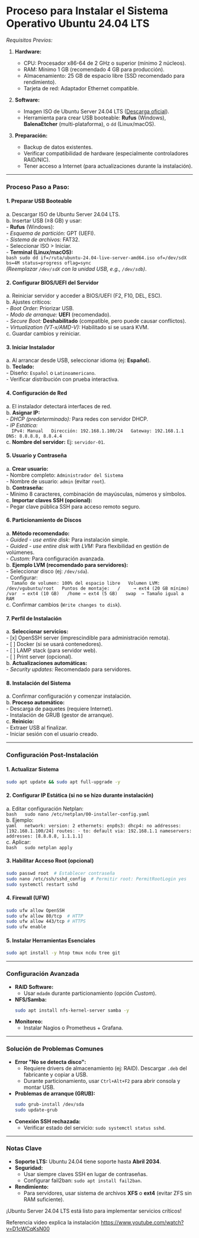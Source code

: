 # Proceso para Instalar el Sistema Operativo Ubuntu 24.04 LTS

*Requisitos Previos:*  
1. **Hardware:**  
   - CPU: Procesador x86-64 de 2 GHz o superior (mínimo 2 núcleos).  
   - RAM: Mínimo 1 GB (recomendado 4 GB para producción).  
   - Almacenamiento: 25 GB de espacio libre (SSD recomendado para rendimiento).  
   - Tarjeta de red: Adaptador Ethernet compatible.  

2. **Software:**  
   - Imagen ISO de Ubuntu Server 24.04 LTS ([Descarga oficial](https://ubuntu.com/download/server)).  
   - Herramienta para crear USB booteable: **Rufus** (Windows), **BalenaEtcher** (multi-plataforma), o `dd` (Linux/macOS).  

3. **Preparación:**  
   - Backup de datos existentes.  
   - Verificar compatibilidad de hardware (especialmente controladores RAID/NIC).  
   - Tener acceso a Internet (para actualizaciones durante la instalación).  

---

### **Proceso Paso a Paso:**  
#### **1. Preparar USB Booteable**  
   a. Descargar ISO de Ubuntu Server 24.04 LTS.  
   b. Insertar USB (≥8 GB) y usar:  
      - **Rufus** (Windows):  
        - *Esquema de partición:* GPT (UEFI).  
        - *Sistema de archivos:* FAT32.  
        - Seleccionar ISO > Iniciar.  
      - **Terminal (Linux/macOS):**  
        ```bash
        sudo dd if=/ruta/ubuntu-24.04-live-server-amd64.iso of=/dev/sdX bs=4M status=progress oflag=sync
        ```  
        *(Reemplazar `/dev/sdX` con la unidad USB, e.g., `/dev/sdb`)*.  

#### **2. Configurar BIOS/UEFI del Servidor**  
   a. Reiniciar servidor y acceder a BIOS/UEFI (F2, F10, DEL, ESC).  
   b. Ajustes críticos:  
      - *Boot Order:* Priorizar USB.  
      - *Modo de arranque:* **UEFI** (recomendado).  
      - *Secure Boot:* **Deshabilitado** (compatible, pero puede causar conflictos).  
      - *Virtualization (VT-x/AMD-V):* Habilitado si se usará KVM.  
   c. Guardar cambios y reiniciar.  

#### **3. Iniciar Instalador**  
   a. Al arrancar desde USB, seleccionar idioma (ej: **Español**).  
   b. **Teclado:**  
      - Diseño: `Español` o `Latinoamericano`.  
      - Verificar distribución con prueba interactiva.  

#### **4. Configuración de Red**  
   a. El instalador detectará interfaces de red.  
   b. **Asignar IP:**  
      - *DHCP (predeterminado):* Para redes con servidor DHCP.  
      - *IP Estática:*  
        ```  
        IPv4: Manual  
        Dirección: 192.168.1.100/24  
        Gateway: 192.168.1.1  
        DNS: 8.8.8.8, 8.8.4.4  
        ```  
   c. **Nombre del servidor:** Ej: `servidor-01`.  

#### **5. Usuario y Contraseña**  
   a. **Crear usuario:**  
      - Nombre completo: `Administrador del Sistema`  
      - Nombre de usuario: `admin` (evitar `root`).  
   b. **Contraseña:**  
      - Mínimo 8 caracteres, combinación de mayúsculas, números y símbolos.  
   c. **Importar claves SSH (opcional):**  
      - Pegar clave pública SSH para acceso remoto seguro.  

#### **6. Particionamiento de Discos**  
   a. **Método recomendado:**  
      - *Guided - use entire disk:* Para instalación simple.  
      - *Guided - use entire disk with LVM:* Para flexibilidad en gestión de volúmenes.  
      - *Custom:* Para configuración avanzada.  
   b. **Ejemplo LVM (recomendado para servidores):**  
      - Seleccionar disco (ej: `/dev/sda`).  
      - Configurar:  
        ```  
        Tamaño de volumen: 100% del espacio libre  
        Volumen LVM: /dev/vgubuntu/root  
        Puntos de montaje:  
          /     → ext4 (20 GB mínimo)  
          /var  → ext4 (10 GB)  
          /home → ext4 (5 GB)  
          swap  → Tamaño igual a RAM  
        ```  
   c. Confirmar cambios (`Write changes to disk`).  

#### **7. Perfil de Instalación**  
   a. **Seleccionar servicios:**  
      - [x] OpenSSH server (imprescindible para administración remota).  
      - [ ] Docker (si se usará contenedores).  
      - [ ] LAMP stack (para servidor web).  
      - [ ] Print server (opcional).  
   b. **Actualizaciones automáticas:**  
      - *Security updates:* Recomendado para servidores.  

#### **8. Instalación del Sistema**  
   a. Confirmar configuración y comenzar instalación.  
   b. **Proceso automático:**  
      - Descarga de paquetes (requiere Internet).  
      - Instalación de GRUB (gestor de arranque).  
   c. **Reinicio:**  
      - Extraer USB al finalizar.  
      - Iniciar sesión con el usuario creado.  

---

### **Configuración Post-Instalación**  
#### **1. Actualizar Sistema**  
```bash  
sudo apt update && sudo apt full-upgrade -y  
```  

#### **2. Configurar IP Estática (si no se hizo durante instalación)**  
   a. Editar configuración Netplan:  
      ```bash  
      sudo nano /etc/netplan/00-installer-config.yaml  
      ```  
   b. Ejemplo:  
      ```yaml  
      network:
        version: 2
        ethernets:
          enp0s3:
            dhcp4: no
            addresses: [192.168.1.100/24]
            routes:
              - to: default
                via: 192.168.1.1
            nameservers:
              addresses: [8.8.8.8, 1.1.1.1]
      ```  
   c. Aplicar:  
      ```bash  
      sudo netplan apply  
      ```  

#### **3. Habilitar Acceso Root (opcional)**  
```bash  
sudo passwd root  # Establecer contraseña  
sudo nano /etc/ssh/sshd_config  # Permitir root: PermitRootLogin yes  
sudo systemctl restart sshd  
```  

#### **4. Firewall (UFW)**  
```bash  
sudo ufw allow OpenSSH  
sudo ufw allow 80/tcp  # HTTP  
sudo ufw allow 443/tcp # HTTPS  
sudo ufw enable  
```  

#### **5. Instalar Herramientas Esenciales**  
```bash  
sudo apt install -y htop tmux ncdu tree git  
```  

---

### **Configuración Avanzada**  
- **RAID Software:**  
  - Usar `mdadm` durante particionamiento (opción *Custom*).  
- **NFS/Samba:**  
  ```bash  
  sudo apt install nfs-kernel-server samba -y  
  ```  
- **Monitoreo:**  
  - Instalar Nagios o Prometheus + Grafana.  

---

### **Solución de Problemas Comunes**  
- **Error "No se detecta disco":**  
  - Requiere drivers de almacenamiento (ej: RAID). Descargar `.deb` del fabricante y copiar a USB.  
  - Durante particionamiento, usar `Ctrl+Alt+F2` para abrir consola y montar USB.  
- **Problemas de arranque (GRUB):**  
  ```bash  
  sudo grub-install /dev/sda  
  sudo update-grub  
  ```  
- **Conexión SSH rechazada:**  
  - Verificar estado del servicio: `sudo systemctl status sshd`.  

---

### **Notas Clave**  
- **Soporte LTS:** Ubuntu 24.04 tiene soporte hasta **Abril 2034**.  
- **Seguridad:**  
  - Usar siempre claves SSH en lugar de contraseñas.  
  - Configurar fail2ban: `sudo apt install fail2ban`.  
- **Rendimiento:**  
  - Para servidores, usar sistema de archivos **XFS** o **ext4** (evitar ZFS sin RAM suficiente).  

¡Ubuntu Server 24.04 LTS está listo para implementar servicios críticos!

Referencia video explica la instalación https://www.youtube.com/watch?v=D1cWCqKsN00 
